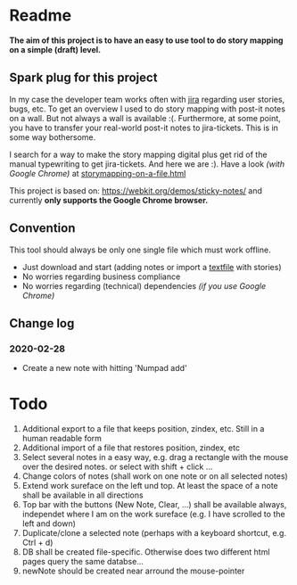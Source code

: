 # Readme

**The aim of this project is to have an easy to use tool to do story mapping on a simple (draft) level.**

## Spark plug for this project
In my case the developer team works often with [jira](https://www.atlassian.com/software/jira) regarding user
stories, bugs, etc. To get an overview I used to do story mapping with post-it notes on a wall. But not always a
wall is available :(. Furthermore, at some point, you have to transfer your real-world post-it notes to jira-tickets. This is in some way bothersome. 

I search for a way to make the story mapping digital plus get rid of the manual typewriting to get jira-tickets. And
  here we are :). Have a look *(with Google Chrome)* at [storymapping-on-a-file.html](https://jerik.github.io/storymapping-on-a-file/storymapping-on-a-file.html)

This project is based on: https://webkit.org/demos/sticky-notes/ and currently **only supports the Google Chrome browser.**

## Convention 
This tool should always be only one single file which must work offline.  
- Just download and start (adding notes or import a [textfile](https://raw.githubusercontent.com/jerik/storymapping-on-a-file/master/example-stories.txt) with stories)
- No worries regarding business compliance
- No worries regarding (technical) dependencies *(if you use Google Chrome)*

## Change log
### 2020-02-28
- Create a new note with hitting 'Numpad add' 

# Todo
1. Additional export to a file that keeps position, zindex, etc. Still in a human readable form
1. Additional import of a file that restores position, zindex, etc
1. Select several notes in a easy way, e.g. drag a rectangle with the mouse over the desired notes. or select with shift + click ...
1. Change colors of notes (shall work on one note or on all selected notes)
1. Extend work sureface on the left und top. At least the space of a note shall be available in all directions
1. Top bar with the buttons (New Note, Clear, ...) shall be available always, independet where I am on the work sureface (e.g. I have scrolled to the left and down)
1. Duplicate/clone a selected note (perhaps with a keyboard shortcut, e.g. Ctrl + d)
1. DB shall be created file-specific. Otherwise does two different html pages query the same databse... 
1. newNote should be created near arround the mouse-pointer
